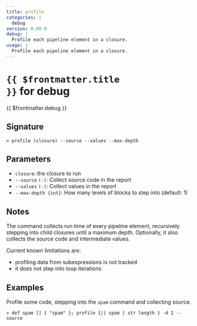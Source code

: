 ```yaml
---
title: profile
categories: |
  debug
version: 0.80.0
debug: |
  Profile each pipeline element in a closure.
usage: |
  Profile each pipeline element in a closure.
---
```


# <code>{{ $frontmatter.title }}</code> for debug

<div class='command-title'>{{ $frontmatter.debug }}</div>

## Signature

```> profile (closure) --source --values --max-depth```

## Parameters

 -  `closure`: the closure to run
 -  `--source` `(-)`: Collect source code in the report
 -  `--values` `(-)`: Collect values in the report
 -  `--max-depth {int}`: How many levels of blocks to step into (default: 1)

## Notes
The command collects run time of every pipeline element, recursively stepping into child closures
until a maximum depth. Optionally, it also collects the source code and intermediate values.

Current known limitations are:
* profiling data from subexpressions is not tracked
* it does not step into loop iterations
## Examples

Profile some code, stepping into the `spam` command and collecting source.
```shell
> def spam [] { "spam" }; profile {|| spam | str length } -d 2 --source

```
